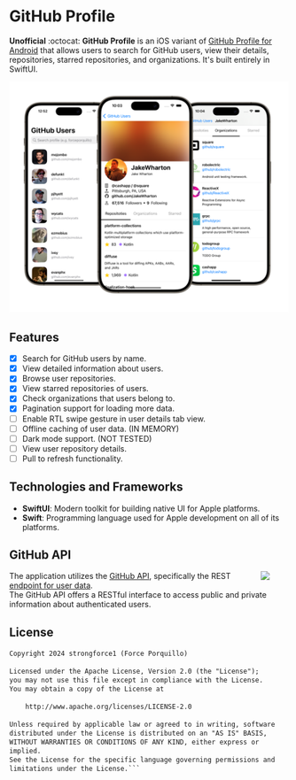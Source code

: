 # GitHub Profile
**Unofficial** :octocat: <strong>GitHub Profile</strong> is an iOS variant of [GitHub Profile for Android](https://github.com/forceporquillo/github-profile-android) that allows users to search for GitHub users, view their details, repositories, starred repositories, and organizations. It's built entirely in SwiftUI.

![Image](Previews/preview_component.png)

## Features
- [x] Search for GitHub users by name.
- [x] View detailed information about users.
- [x] Browse user repositories.
- [x] View starred repositories of users.
- [x] Check organizations that users belong to.
- [x] Pagination support for loading more data.
- [ ] Enable RTL swipe gesture in user details tab view.
- [ ] Offline caching of user data. (IN MEMORY)
- [ ] Dark mode support. (NOT TESTED)
- [ ] View user repository details. 
- [ ] Pull to refresh functionality.

## Technologies and Frameworks

- **SwiftUI**: Modern toolkit for building native UI for Apple platforms.
- **Swift**: Programming language used for Apple development on all of its platforms.

## GitHub API
<img src="https://github.githubassets.com/assets/GitHub-Mark-ea2971cee799.png" align="right" width="10%"/>

The application utilizes the [GitHub API](https://docs.github.com/en/rest?apiVersion=2022-11-28), specifically the REST [endpoint for user data](https://docs.github.com/en/rest/users/users?apiVersion=2022-11-28).
<br>
The GitHub API offers a RESTful interface to access public and private information about authenticated users.

## License
```text
Copyright 2024 strongforce1 (Force Porquillo)

Licensed under the Apache License, Version 2.0 (the "License");
you may not use this file except in compliance with the License.
You may obtain a copy of the License at

    http://www.apache.org/licenses/LICENSE-2.0

Unless required by applicable law or agreed to in writing, software
distributed under the License is distributed on an "AS IS" BASIS,
WITHOUT WARRANTIES OR CONDITIONS OF ANY KIND, either express or implied.
See the License for the specific language governing permissions and
limitations under the License.```
